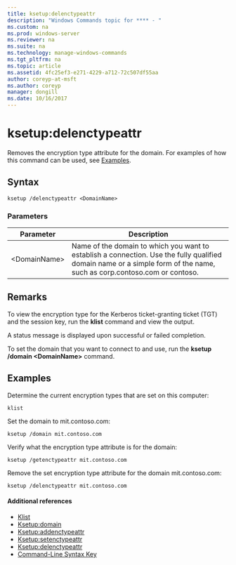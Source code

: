```yaml
---
title: ksetup:delenctypeattr
description: "Windows Commands topic for **** - "
ms.custom: na
ms.prod: windows-server
ms.reviewer: na
ms.suite: na
ms.technology: manage-windows-commands
ms.tgt_pltfrm: na
ms.topic: article
ms.assetid: 4fc25ef3-e271-4229-a712-72c507df55aa
author: coreyp-at-msft
ms.author: coreyp
manager: dongill
ms.date: 10/16/2017
---
```


# ksetup:delenctypeattr



Removes the encryption type attribute for the domain. For examples of how this command can be used, see [Examples](#BKMK_Examples).

## Syntax

```
ksetup /delenctypeattr <DomainName> 
```

### Parameters

|Parameter|Description|
|---------|-----------|
|\<DomainName>|Name of the domain to which you want to establish a connection. Use the fully qualified domain name or a simple form of the name, such as corp.contoso.com or contoso.|

## Remarks

To view the encryption type for the Kerberos ticket-granting ticket (TGT) and the session key, run the **klist** command and view the output.

A status message is displayed upon successful or failed completion.

To set the domain that you want to connect to and use, run the **ksetup /domain \<DomainName>** command.

## <a name="BKMK_Examples"></a>Examples

Determine the current encryption types that are set on this computer:
```
klist
```
Set the domain to mit.contoso.com:
```
ksetup /domain mit.contoso.com
```
Verify what the encryption type attribute is for the domain:
```
ksetup /getenctypeattr mit.contoso.com
```
Remove the set encryption type attribute for the domain mit.contoso.com:
```
ksetup /delenctypeattr mit.contoso.com
```

#### Additional references

-   [Klist](klist.md)
-   [Ksetup:domain](ksetup-domain.md)
-   [Ksetup:addenctypeattr](ksetup-addenctypeattr.md)
-   [Ksetup:setenctypeattr](ksetup-setenctypeattr.md)
-   [Ksetup:delenctypeattr](ksetup-delenctypeattr.md)
-   [Command-Line Syntax Key](command-line-syntax-key.md)